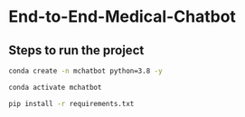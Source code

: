 # End-to-End-Medical-Chatbot

## Steps to run the project

```bash
conda create -n mchatbot python=3.8 -y
```

```bash
conda activate mchatbot
```

```bash
pip install -r requirements.txt
```